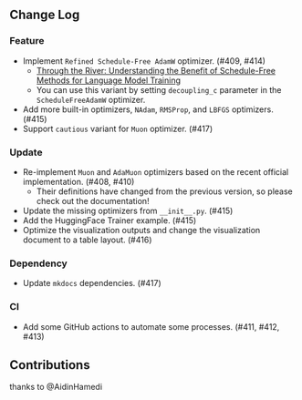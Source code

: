 ## Change Log

### Feature

* Implement `Refined Schedule-Free AdamW` optimizer. (#409, #414)
    * [Through the River: Understanding the Benefit of Schedule-Free Methods for Language Model Training](https://arxiv.org/abs/2507.09846)
    * You can use this variant by setting `decoupling_c` parameter in the `ScheduleFreeAdamW` optimizer.
* Add more built-in optimizers, `NAdam`, `RMSProp`, and `LBFGS` optimizers. (#415)
* Support `cautious` variant for `Muon` optimizer. (#417)

### Update

* Re-implement `Muon` and `AdaMuon` optimizers based on the recent official implementation. (#408, #410)
    * Their definitions have changed from the previous version, so please check out the documentation!
* Update the missing optimizers from `__init__.py`. (#415)
* Add the HuggingFace Trainer example. (#415)
* Optimize the visualization outputs and change the visualization document to a table layout. (#416)

### Dependency

* Update `mkdocs` dependencies. (#417)

### CI

* Add some GitHub actions to automate some processes. (#411, #412, #413)

## Contributions

thanks to @AidinHamedi
